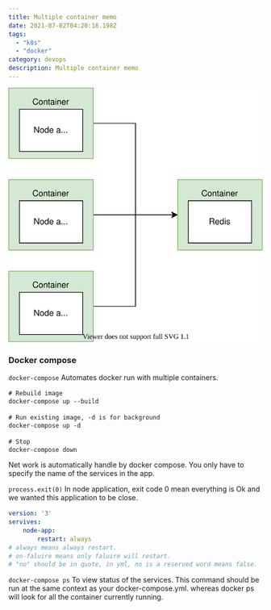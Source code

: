 ```yaml
---
title: Multiple container memo
date: 2021-07-02T04:20:18.198Z
tags: 
  - "k8s"
  - "docker"
category: devops
description: Multiple container memo
---
```


![Working-with-multiple-container/multi.svg](Working-with-multiple-container/multi.svg)

### Docker compose

`docker-compose` Automates docker run with multiple containers.

```docker
# Rebuild image
docker-compose up --build

# Run existing image, -d is for background
docker-compose up -d

# Stop
docker-compose down
```

Net work is automatically handle by docker compose. You only have to specify the name of the services in the app.

`process.exit(0)` In node application, exit code 0 mean everything is Ok and we wanted this application to be close.

```yaml
version: '3'
servives:
	node-app:
		restart: always
# always means always restart.
# on-faluire means only faluire will restart.
# "no" should be in quote, in yml, no is a reserved word means false.
```

`docker-compose ps` To view status of the services. This command should be run at the same context as your docker-compose.yml. whereas docker ps will look for all the container currently running.
